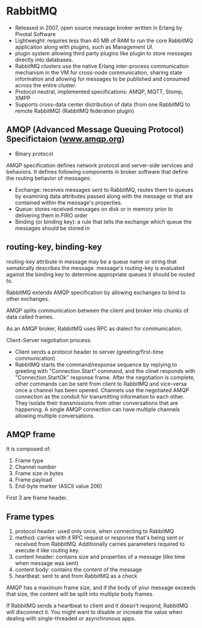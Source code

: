 # RabbitMQ
- Released in 2007, open source message broker written in Erlang by Pivotal Software
- Lightweight: requires less than 40 MB of RAM to run the core RabbitMQ applicaiton along with plugins, such as Management UI.
- plugin system allowing third party plugins like plugin to store messages directly into databases.
- RabbitMQ clusters use the native Erlang inter-process communication mechanism in the VM for cross-node communication, sharing state information and allowing for messages to be published and consumed across the entire cluster.
- Protocol neutral, implemented specifications: AMQP, MQTT, Stomp, XMPP
- Supports cross-data center distribution of data (from one RabbitMQ to remote RabbitMQ) (RabbitMQ federation plugin)

## AMQP (Advanced Message Queuing Protocol) Specifictaion (www.amqp.org)
- Binary protocol

AMQP specification defines network protocol and server-side services and behaviors.
It defines following components in broker software that define the routing behavior of messages:
- Exchange: receives messages sent to RabbitMQ, routes them to queues by examining data attributes passed along with the message or that are contained within the message's properties.
- Queue: stores received messages on disk or in memory prior to delivering them in FIRO order
- Binding (or binding key): a rule that tells the exchange which queue the messages should be stored in

## routing-key, binding-key
routing-key attribute in message may be a queue name or string that sematically describes the message.
message's routing-key is evaluated against the binding key to determine appropriate queues it should be routed to.

RabbitMQ extends AMQP specification by allowing exchanges to bind to other exchanges.

AMQP splits communication between the client and broker into chunks of data called frames.

As an AMQP broker, RabbitMQ uses RPC as dialect for communication.

Client-Server negotiation process:
- Client sends a protocol header to server (greeting/first-time communication)
- RabbitMQ starts the command/response sequence by replying to greeting with "Connection.Start" command, and the clinet responds with "Connection.StartOk" response frame.
After the negotiation is complete, other commands can be sent from client to RabbitMQ and vice-versa once a channel has been opened.
Channels use the negotiated AMQP connection as the conduit for transmitting information to each other. They isolate their transmissions from other conversations that are happening.
A single AMQP connection can have multiple channels allowing multiple conversations.

## AMQP frame
It is composed of:
1. Frame type
2. Channel number
3. Frame size in bytes
4. Frame payload
5. End-byte marker (ASCII value 206)

First 3 are frame header.

## Frame types
1. protocol header: used only once, when connecting to RabbitMQ
2. method: carries with it RPC request or response that's being sent or received from RabbitMQ. Additionally carries parameters required to execute it like routing key.
3. content header: contains size and properties of a message (like time when message was sent)
4. content body: contains the content of the message
5. heartbeat: sent to and from RabbitMQ as a check

AMQP has a maximum frame size, and if the body of your message exceeds that size, the content will be split into multiple body frames.

If RabbitMQ sends a heartbeat to client and it doesn't respond, RabbitMQ will disconnect it. You might want to disable or increate the value when dealing with single-threaded or asynchronous apps.




